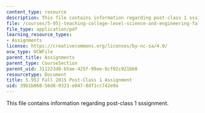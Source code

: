 ```yaml
---
content_type: resource
description: This file contains information regarding post-class 1 sssignment.
file: /courses/5-95j-teaching-college-level-science-and-engineering-fall-2015/39b1b06856d89323e0470df1cc742e9a_MIT5_95JF15_Assignment1.pdf
file_type: application/pdf
learning_resource_types:
- Assignments
license: https://creativecommons.org/licenses/by-nc-sa/4.0/
ocw_type: OCWFile
parent_title: Assignments
parent_type: CourseSection
parent_uid: 311223d8-b5ae-425f-99ae-8cf02c921bb0
resourcetype: Document
title: 5.95J Fall 2015 Post-Class 1 Assignment
uid: 39b1b068-56d8-9323-e047-0df1cc742e9a
---
```

This file contains information regarding post-class 1 sssignment.